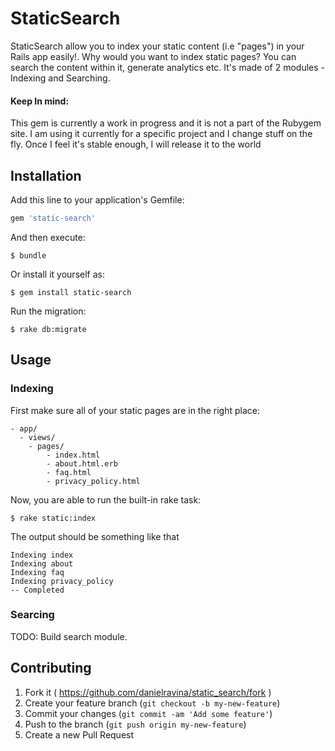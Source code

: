 # StaticSearch

StaticSearch allow you to index your static content (i.e "pages") in your Rails app easily!. Why would you want to index static pages? You can search the content within it, generate analytics etc. 
It's made of 2 modules - Indexing and Searching.

#### Keep In mind:
This gem is currently a work in progress and it is not a part of the Rubygem site. I am using it currently for a specific project and I change stuff on the fly. Once I feel it's stable enough, I will release it to the world


## Installation

Add this line to your application's Gemfile:

```ruby
gem 'static-search'
```

And then execute:

    $ bundle

Or install it yourself as:

    $ gem install static-search

Run the migration:
	
	$ rake db:migrate  

## Usage
### Indexing
First make sure all of your static pages are in the right place:

	- app/
	  - views/
	    - pages/
		    - index.html
		    - about.html.erb
		    - faq.html
		    - privacy_policy.html

Now, you are able to run the built-in rake task:

	$ rake static:index
	
The output should be something like that
	
	Indexing index
	Indexing about
	Indexing faq
	Indexing privacy_policy
	-- Completed

### Searcing

TODO: Build search module.

## Contributing

1. Fork it ( https://github.com/danielravina/static_search/fork )
2. Create your feature branch (`git checkout -b my-new-feature`)
3. Commit your changes (`git commit -am 'Add some feature'`)
4. Push to the branch (`git push origin my-new-feature`)
5. Create a new Pull Request